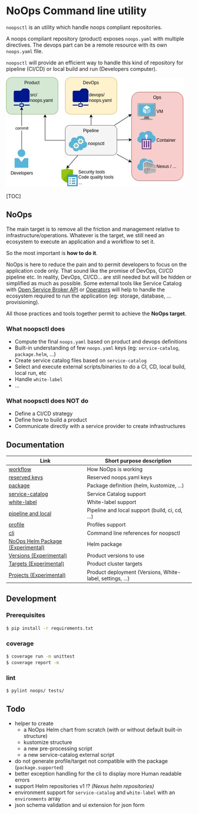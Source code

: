 # NoOps Command line utility

`noopsctl` is an utility which handle noops compliant repositories.

A noops compliant repository (product) exposes `noops.yaml` with multiple directives.
The devops part can be a remote resource with its own `noops.yaml` file.

`noopsctl` will provide an efficient way to handle this kind of repository for pipeline (CI/CD) or local build and run (Developers computer).



![NoOps Developers Quick Workflow](docs/noops-devs-overview.jpg)

[TOC]

## NoOps

The main target is to remove all the friction and management relative to infrastructure/operations. Whatever is the target, we still need an ecosystem to execute an application and a workflow to set it.

So the most important is **how to do it**.

NoOps is here to reduce the pain and to permit developers to focus on the application code only. That sound like the promise of DevOps, CI/CD pipeline etc. In reality, DevOps, CI/CD... are still needed but will be hidden or simplified as much as possible. Some external tools like Service Catalog with [Open Service Broker API](https://www.openservicebrokerapi.org/) or [Operators](https://kubernetes.io/docs/concepts/extend-kubernetes/operator/) will help to handle the ecosystem required to run the application (eg: storage, database, ... provisioning).

All those practices and tools together permit to achieve the **NoOps target**.


### What noopsctl does

- Compute the final `noops.yaml` based on product and devops definitions
- Built-in understanding of few `noops.yaml` keys (eg: `service-catalog`, `package.helm`, ...)
- Create service catalog files based on `service-catalog`
- Select and execute external scripts/binaries to do a CI, CD, local build, local run, etc
- Handle `white-label`
- ...

### What noopsctl does NOT do

- Define a CI/CD strategy
- Define how to build a product
- Communicate directly with a service provider to create infrastructures

## Documentation

| Link                                                         | Short purpose description                                 |
| ------------------------------------------------------------ | --------------------------------------------------------- |
| [workflow](docs/README.d/workflow.md)                        | How NoOps is working                                      |
| [reserved keys](docs/README.d/reserved.md)                   | Reserved noops.yaml keys                                  |
| [package](docs/README.d/package.md)                          | Package definition (helm, kustomize, ...)                 |
| [service-catalog](docs/README.d/service-catalog.md)          | Service Catalog support                                   |
| [white-label](docs/README.d/white-label.md)                  | White-label support                                       |
| [pipeline and local](docs/README.d/pipeline-local.md)        | Pipeline and local support (build, ci, cd, ...)           |
| [profile](docs/README.d/profile.md)                          | Profiles support                                          |
| [cli](docs/README.d/cli.md)                                  | Command line references for noopsctl                      |
| [NoOps Helm Package (Experimental)](docs/README.d/x-noops-helm-package.md) | Helm package                                              |
| [Versions (Experimental)](docs/README.d/x-versions.md)       | Product versions to use                                   |
| [Targets (Experimental)](docs/README.d/x-targets.md)         | Product cluster targets                                   |
| [Projects (Experimental)](docs/README.d/x-projects.md)       | Product deployment (Versions, White-label, settings, ...) |

## Development

### Prerequisites

```bash
$ pip install -r requirements.txt
```

### coverage

```bash
$ coverage run -m unittest
$ coverage report -m
```

### lint

```bash
$ pylint noops/ tests/
```

## Todo

- helper to create
  - a NoOps Helm chart from scratch (with or without default built-in structure)
  - kustomize structure
  - a new pre-processing script
  - a new service-catalog external script
- do not generate profile/target not compatible with the package (`package.supported`)
- better exception handling for the cli to display more Human readable errors
- support Helm repositories v1 !? *(Nexus helm repositories)*
- environment support for `service-catalog` and `white-label` with an `environments` array
- json schema validation and ui extension for json form